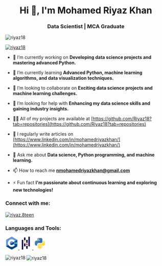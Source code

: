 <h1 align="center">Hi 👋, I'm Mohamed Riyaz Khan</h1>
<h3 align="center">Data Scientist | MCA Graduate</h3>

<p align="left"> <img src="https://komarev.com/ghpvc/?username=riyaz18&label=Profile%20views&color=0e75b6&style=flat" alt="riyaz18" /> </p>

<p align="left"> <a href="https://github.com/ryo-ma/github-profile-trophy"><img src="https://github-profile-trophy.vercel.app/?username=riyaz18" alt="riyaz18" /></a> </p>

- 🔭 I’m currently working on **Developing data science projects and mastering advanced Python.**

- 🌱 I’m currently learning **Advanced Python, machine learning algorithms, and data visualization techniques.**

- 👯 I’m looking to collaborate on **Exciting data science projects and machine learning challenges.**

- 🤝 I’m looking for help with **Enhancing my data science skills and gaining industry insights.**

- 👨‍💻 All of my projects are available at [https://github.com/Riyaz18?tab=repositories](https://github.com/Riyaz18?tab=repositories)

- 📝 I regularly write articles on [https://www.linkedin.com/in/mohamedriyazkhan/](https://www.linkedin.com/in/mohamedriyazkhan/)

- 💬 Ask me about **Data science, Python programming, and machine learning.**

- 📫 How to reach me **nmohamedriyazkhan@gmail.com**

- ⚡ Fun fact **I'm passionate about continuous learning and exploring new technologies!**

<h3 align="left">Connect with me:</h3>
<p align="left">
<a href="https://instagram.com/riyaz.8teen" target="blank"><img align="center" src="https://raw.githubusercontent.com/rahuldkjain/github-profile-readme-generator/master/src/images/icons/Social/instagram.svg" alt="riyaz.8teen" height="30" width="40" /></a>
</p>

<h3 align="left">Languages and Tools:</h3>
<p align="left"> <a href="https://www.w3schools.com/cpp/" target="_blank" rel="noreferrer"> <img src="https://raw.githubusercontent.com/devicons/devicon/master/icons/cplusplus/cplusplus-original.svg" alt="cplusplus" width="40" height="40"/> </a> <a href="https://pandas.pydata.org/" target="_blank" rel="noreferrer"> <img src="https://raw.githubusercontent.com/devicons/devicon/2ae2a900d2f041da66e950e4d48052658d850630/icons/pandas/pandas-original.svg" alt="pandas" width="40" height="40"/> </a> <a href="https://www.python.org" target="_blank" rel="noreferrer"> <img src="https://raw.githubusercontent.com/devicons/devicon/master/icons/python/python-original.svg" alt="python" width="40" height="40"/> </a> </p>

<p><img align="left" src="https://github-readme-stats.vercel.app/api/top-langs?username=riyaz18&show_icons=true&locale=en&layout=compact" alt="riyaz18" /></p>

<p>&nbsp;<img align="center" src="https://github-readme-stats.vercel.app/api?username=riyaz18&show_icons=true&locale=en" alt="riyaz18" /></p>
